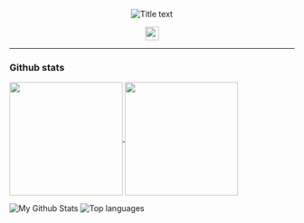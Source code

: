 <p align="center">
  <img src="https://readme-typing-svg.demolab.com/?lines=hello+fren+👋;Checkout+my+GitHub+profile!;&font=Fira%20Code&center=true&width=480&height=50&duration=4000&pause=1000" alt="Title text">
</p>

<p align="center">
  <img height="24" width="24" src="https://cdn.simpleicons.org/nixos/black/white" />
</p>

---

### Github stats 

<a href="https://github.com/anuraghazra/github-readme-stats">
  <img height=200 align="center" src="https://github-readme-stats.vercel.app/api?username=qlexqndru&card_width=250&show_icons=true&rank_icon=percentile" />
</a>
<a href="https://github.com/anuraghazra/convoychat">
  <img height=200 align="center" src="https://github-readme-stats.vercel.app/api/top-langs?username=qlexqndru&layout=compact&langs_count=8&card_width=250" />
</a>

![My Github Stats](https://github-readme-stats.vercel.app/api?username=qlexqndru&rank_icon=percentile&theme=gotham&show_icons=true) ![Top languages](https://github-readme-stats.vercel.app/api/top-langs/?username=qlexqndru&theme=gotham)


